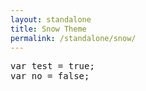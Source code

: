 ```yaml
---
layout: standalone
title: Snow Theme
permalink: /standalone/snow/
---
```

<link rel="stylesheet" href="//cdnjs.cloudflare.com/ajax/libs/KaTeX/0.5.1/katex.min.css">
<link rel="stylesheet" href="//cdnjs.cloudflare.com/ajax/libs/highlight.js/9.2.0/styles/monokai-sublime.min.css">
<link rel="stylesheet" href="{{site.cdn}}{{site.version}}/quill.snow.css">
<style>
  body {
    margin: auto;
    padding: 50px;
    width: 720px;
  }
  #editor-container {
    height: 350px;
  }
</style>
<!-- head -->
<div id="editor-container"><pre>var test = true;
var no = false;</pre></div>
<script type="text/javascript" src="//cdnjs.cloudflare.com/ajax/libs/KaTeX/0.5.1/katex.min.js"></script>
<script type="text/javascript" src="//cdnjs.cloudflare.com/ajax/libs/highlight.js/9.2.0/highlight.min.js"></script>
<script type="text/javascript" src="{{site.cdn}}{{site.version}}/quill.js"></script>
<script>
  var quill = new Quill('#editor-container', {
    debug: 'info',
    modules: {
      'code-highlighter': true
    },
    theme: 'snow'
  });
</script>